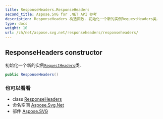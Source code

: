 ```yaml
---
title: ResponseHeaders.ResponseHeaders
second_title: Aspose.SVG for .NET API 参考
description: ResponseHeaders 构造函数. 初始化一个新的实例RequestHeaders类.
type: docs
weight: 10
url: /zh/net/aspose.svg.net/responseheaders/responseheaders/
---
```

## ResponseHeaders constructor

初始化一个新的实例[`RequestHeaders`](../../requestheaders/)类.

```csharp
public ResponseHeaders()
```

### 也可以看看

* class [ResponseHeaders](../)
* 命名空间 [Aspose.Svg.Net](../../responseheaders/)
* 部件 [Aspose.SVG](../../../)


